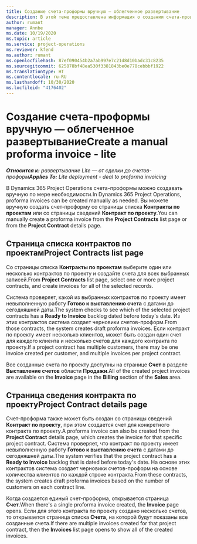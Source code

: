 ```yaml
---
title: Создание счета-проформы вручную — облегченное развертывание
description: В этой теме предоставлена информация о создании счета-проформы вручную в Project Operations.
author: rumant
manager: Annbe
ms.date: 10/19/2020
ms.topic: article
ms.service: project-operations
ms.reviewer: kfend
ms.author: rumant
ms.openlocfilehash: 87ef090454b2a7ab997e7c21d8d10badc31c8235
ms.sourcegitcommit: 625878bf48ea530f3381843be0e778cebbbf1922
ms.translationtype: HT
ms.contentlocale: ru-RU
ms.lasthandoff: 10/30/2020
ms.locfileid: "4176402"
---
```

# <a name="create-a-manual-proforma-invoice---lite"></a><span data-ttu-id="a5ddf-103">Создание счета-проформы вручную — облегченное развертывание</span><span class="sxs-lookup"><span data-stu-id="a5ddf-103">Create a manual proforma invoice - lite</span></span>

<span data-ttu-id="a5ddf-104">_**Относится к:** развертывание Lite — от сделки до счетов-проформ_</span><span class="sxs-lookup"><span data-stu-id="a5ddf-104">_**Applies To:** Lite deployment - deal to proforma invoicing_</span></span>

<span data-ttu-id="a5ddf-105">В Dynamics 365 Project Operations счета-проформы можно создавать вручную по мере необходимости.</span><span class="sxs-lookup"><span data-stu-id="a5ddf-105">In Dynamics 365 Project Operations, proforma invoices can be created manually as needed.</span></span> <span data-ttu-id="a5ddf-106">Вы можете вручную создать счет-проформу со страницы списка **Контракты по проектам** или со страницы сведений **Контракт по проекту**.</span><span class="sxs-lookup"><span data-stu-id="a5ddf-106">You can manually create a proforma invoice from the **Project Contracts** list page or from the **Project Contract** details page.</span></span>

##  <a name="project-contracts-list-page"></a><span data-ttu-id="a5ddf-107">Страница списка контрактов по проектам</span><span class="sxs-lookup"><span data-stu-id="a5ddf-107">Project Contracts list page</span></span>

<span data-ttu-id="a5ddf-108">Со страницы списка **Контракты по проектам** выберите один или несколько контрактов по проекту и создайте счета для всех выбранных записей.</span><span class="sxs-lookup"><span data-stu-id="a5ddf-108">From **Project Contracts** list page, select one or more project contracts, and create invoices for all of the selected records.</span></span>

<span data-ttu-id="a5ddf-109">Система проверяет, какой из выбранных контрактов по проекту имеет невыполненную работу **Готово к выставлению счета** с датами до сегодняшней даты.</span><span class="sxs-lookup"><span data-stu-id="a5ddf-109">The system checks to see which of the selected project contracts has a **Ready to Invoice** backlog  dated before today's date.</span></span> <span data-ttu-id="a5ddf-110">Из этих контрактов система создает черновики счетов-проформ.</span><span class="sxs-lookup"><span data-stu-id="a5ddf-110">From those contracts, the system creates draft proforma invoices.</span></span> <span data-ttu-id="a5ddf-111">Если контракт по проекту имеет несколько клиентов, может быть создан один счет для каждого клиента и несколько счетов для каждого контракта по проекту.</span><span class="sxs-lookup"><span data-stu-id="a5ddf-111">If a project contract has multiple customers, there may be one invoice created per customer, and multiple invoices per project contract.</span></span>

<span data-ttu-id="a5ddf-112">Все созданные счета по проекту доступны на странице **Счет** в разделе **Выставление счетов** области **Продажи**.</span><span class="sxs-lookup"><span data-stu-id="a5ddf-112">All of the created project invoices are available on the **Invoice** page in the **Billing** section of the **Sales** area.</span></span>

## <a name="project-contract-details-page"></a><span data-ttu-id="a5ddf-113">Страница сведения контракта по проекту</span><span class="sxs-lookup"><span data-stu-id="a5ddf-113">Project Contract details page</span></span>

<span data-ttu-id="a5ddf-114">Счет-проформа также может быть создан со страницы сведений **Контракт по проекту**, при этом создается счет для конкретного контракта по проекту.</span><span class="sxs-lookup"><span data-stu-id="a5ddf-114">A proforma invoice can also be created from the **Project Contract** details page, which creates the invoice for that specific project contract.</span></span> <span data-ttu-id="a5ddf-115">Система проверяет, что контракт по проекту имеет невыполненную работу **Готово к выставлению счета** с датами до сегодняшней даты.</span><span class="sxs-lookup"><span data-stu-id="a5ddf-115">The system verifies that the project contract has a **Ready to Invoice** backlog that is dated before today's date.</span></span> <span data-ttu-id="a5ddf-116">На основе этих контрактов система создает черновики счетов-проформ на основе количества клиентов по каждой строке контракта.</span><span class="sxs-lookup"><span data-stu-id="a5ddf-116">From these contracts, the system creates draft proforma invoices based on the number of customers on each contract line.</span></span>

<span data-ttu-id="a5ddf-117">Когда создается единый счет-проформа, открывается страница **Счет**.</span><span class="sxs-lookup"><span data-stu-id="a5ddf-117">When there's a single proforma invoice created, the **Invoice** page opens.</span></span> <span data-ttu-id="a5ddf-118">Если для этого контракта по проекту создано несколько счетов, то открывается страница списка **Счета**, на которой будут показаны все созданные счета.</span><span class="sxs-lookup"><span data-stu-id="a5ddf-118">If there are multiple invoices created for that project contract, then the **Invoices** list page opens to show all of the created invoices.</span></span>
